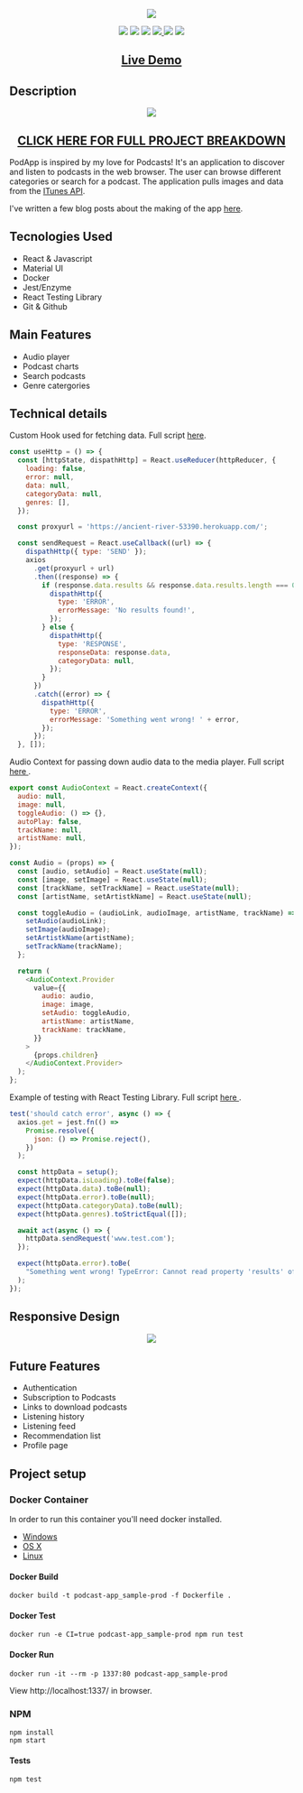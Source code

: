 <p align="center">
  <img src="https://res.cloudinary.com/dndp8567v/image/upload/v1608566331/logo_cropped_ab3eb6bdd5.png">
</p>

<p align="center">
<img src="https://img.shields.io/badge/madeby-cam71101-green" />
<img src="https://img.shields.io/github/languages/top/cam71101/podcastapp" />
<img src="https://img.shields.io/github/last-commit/cam71101/podcastapp" />
<a href="https://twitter.com/d_fisherWebDev" alt="twitter">
<img src="https://img.shields.io/twitter/follow/d_fisherWebDev?style=social" />
</a>
<img src="https://img.shields.io/badge/react-17.0.1-green" />
<img src="https://travis-ci.com/cam71101/PodcastApp.svg?branch=main">
</p>

<h2 align="center"><a  href="https://cam71101.github.io/PodcastApp/">Live Demo</a></h2>

## Description

<p align="center">
<img src="https://res.cloudinary.com/dndp8567v/image/upload/v1608116331/PodcastApp_adeb2f3e15.gif" />
</p>

<h2 align="center"><a  href="https://d-fisher.com/podapp">CLICK HERE FOR FULL PROJECT BREAKDOWN</a></h2>

PodApp is inspired by my love for Podcasts! It's an application to discover and listen to podcasts in the web browser. The user can browse different categories or search for a podcast. The application pulls images and data from the <a  href="https://affiliate.itunes.apple.com/resources/documentation/itunes-store-web-service-search-api/">ITunes API</a>.

I've written a few blog posts about the making of the app <a  href="https://d-fisher.com/blogs">here</a>.

## Tecnologies Used

- React & Javascript
- Material UI
- Docker
- Jest/Enzyme
- React Testing Library
- Git & Github

## Main Features

- Audio player
- Podcast charts
- Search podcasts
- Genre catergories

## Technical details

Custom Hook used for fetching data. Full script <a href="https://github.com/cam71101/PodcastApp/blob0e1afdeac7519d021d372b40f204b2c2fc752cd5/src/hooks/http.js#L1-L191">here</a>.

```javascript
const useHttp = () => {
  const [httpState, dispathHttp] = React.useReducer(httpReducer, {
    loading: false,
    error: null,
    data: null,
    categoryData: null,
    genres: [],
  });

  const proxyurl = 'https://ancient-river-53390.herokuapp.com/';

  const sendRequest = React.useCallback((url) => {
    dispathHttp({ type: 'SEND' });
    axios
      .get(proxyurl + url)
      .then((response) => {
        if (response.data.results && response.data.results.length === 0) {
          dispathHttp({
            type: 'ERROR',
            errorMessage: 'No results found!',
          });
        } else {
          dispathHttp({
            type: 'RESPONSE',
            responseData: response.data,
            categoryData: null,
          });
        }
      })
      .catch((error) => {
        dispathHttp({
          type: 'ERROR',
          errorMessage: 'Something went wrong! ' + error,
        });
      });
  }, []);
```

Audio Context for passing down audio data to the media player. Full script <a href="https://github.com/cam71101/PodcastApp/blob/f6d09907bc2a1a214175486806292889b728a746/src/context/audio-context.js#L1-L40"> here </a>.

```javascript
export const AudioContext = React.createContext({
  audio: null,
  image: null,
  toggleAudio: () => {},
  autoPlay: false,
  trackName: null,
  artistName: null,
});

const Audio = (props) => {
  const [audio, setAudio] = React.useState(null);
  const [image, setImage] = React.useState(null);
  const [trackName, setTrackName] = React.useState(null);
  const [artistName, setArtistkName] = React.useState(null);

  const toggleAudio = (audioLink, audioImage, artistName, trackName) => {
    setAudio(audioLink);
    setImage(audioImage);
    setArtistkName(artistName);
    setTrackName(trackName);
  };

  return (
    <AudioContext.Provider
      value={{
        audio: audio,
        image: image,
        setAudio: toggleAudio,
        artistName: artistName,
        trackName: trackName,
      }}
    >
      {props.children}
    </AudioContext.Provider>
  );
};
```

Example of testing with React Testing Library. Full script <a href="https://github.com/cam71101/PodcastApp/blob/main/src/hooks/http.test.js"> here </a>.

```javascript
test('should catch error', async () => {
  axios.get = jest.fn(() =>
    Promise.resolve({
      json: () => Promise.reject(),
    })
  );

  const httpData = setup();
  expect(httpData.isLoading).toBe(false);
  expect(httpData.data).toBe(null);
  expect(httpData.error).toBe(null);
  expect(httpData.categoryData).toBe(null);
  expect(httpData.genres).toStrictEqual([]);

  await act(async () => {
    httpData.sendRequest('www.test.com');
  });

  expect(httpData.error).toBe(
    "Something went wrong! TypeError: Cannot read property 'results' of undefined"
  );
});
```

## Responsive Design

<p align="center">
<img src="https://res.cloudinary.com/dndp8567v/image/upload/v1608584482/PodcastAppResponsiveLowRes_9084851fc7.gif" />
</p>

## Future Features

- Authentication
- Subscription to Podcasts
- Links to download podcasts
- Listening history
- Listening feed
- Recommendation list
- Profile page

## Project setup

### Docker Container

In order to run this container you'll need docker installed.

- [Windows](https://docs.docker.com/windows/started)
- [OS X](https://docs.docker.com/mac/started/)
- [Linux](https://docs.docker.com/linux/started/)

#### Docker Build

```
docker build -t podcast-app_sample-prod -f Dockerfile .
```

#### Docker Test

```
docker run -e CI=true podcast-app_sample-prod npm run test
```

#### Docker Run

```
docker run -it --rm -p 1337:80 podcast-app_sample-prod
```

View http://localhost:1337/ in browser.

### NPM

```
npm install
npm start

```

#### Tests

```
npm test
```

